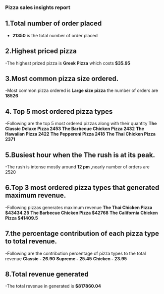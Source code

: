 ### Pizza sales insights report
## 1.Total number of order placed 
   - **21350** is the total number of order placed
## 2.Highest priced pizza 
   -The highest prized pizza is **Greek Pizza** which costs **$35.95**
## 3.Most common pizza size ordered.
   -Most common pizza ordered is **Large size pizza** the number of orders are **18526**
## 4. Top 5 most ordered pizza types
-Following are the top 5 most ordered pizzas along with their quantity
   **The Classic Deluxe Pizza	    2453**
   **The Barbecue Chicken Pizza	  2432**
   **The Hawaiian Pizza	          2422**
   **The Pepperoni Pizza	        2418**
   **The Thai Chicken Pizza	      2371**
## 5.Busiest hour when the The rush is at its peak.
   -The rush is intense mostly around **12 pm** ,nearly number of orders are 2520
## 6.Top 3 most ordered pizza types that generated maximum revenue.
   -Following pizzas generates maximum revenue
   **The Thai Chicken Pizza	        $43434.25**
   **The Barbecue Chicken Pizza	    $42768**
   **The California Chicken Pizza   $41409.5**
## 7.the percentage contribution of each pizza type to total revenue.
   -Following are the contribution percentage of pizza types to the total revenue
    **Classic -	26.90**
    **Supreme -	25.45**
    **Chicken -	23.95**
## 8.Total revenue generated
   -The total revenue in generated is **$817860.04**
